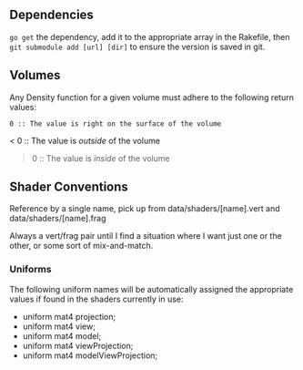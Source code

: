 Dependencies
------------

`go get` the dependency, add it to the appropriate array in the Rakefile, then `git submodule add [url] [dir]` to ensure
the version is saved in git.

Volumes
-------

Any Density function for a given volume must adhere to the following return values:

    0 :: The value is right on the surface of the volume
  < 0 :: The value is *outside* of the volume
  > 0 :: The value is *inside* of the volume

Shader Conventions
------------------

Reference by a single name, pick up from data/shaders/[name].vert and data/shaders/[name].frag

Always a vert/frag pair until I find a situation where I want just one or the other, or some sort of
mix-and-match.

### Uniforms

The following uniform names will be automatically assigned the appropriate values
if found in the shaders currently in use:

* uniform mat4 projection;
* uniform mat4 view;
* uniform mat4 model;
* uniform mat4 viewProjection;
* uniform mat4 modelViewProjection;

